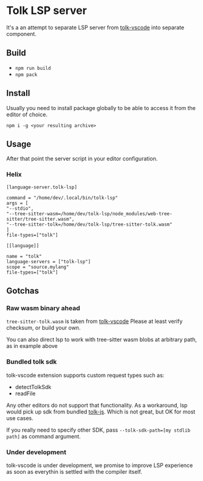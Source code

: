 # Tolk LSP server

It's a an attempt to separate LSP server from [tolk-vscode](https://github.com/ton-blockchain/tolk-vscode)
into separate component.

## Build
- `npm run build`
- `npm pack`

## Install

Usually you need to install package globally
to be able to access it from the editor of choice.

``` shell
npm i -g <your resulting archive>
```

## Usage

After that point the server script
in your editor configuration.

### Helix

```
[language-server.tolk-lsp]

command = "/home/dev/.local/bin/tolk-lsp"
args = [
"--stdio",
"--tree-sitter-wasm=/home/dev/tolk-lsp/node_modules/web-tree-sitter/tree-sitter.wasm",
"--tree-sitter-tolk=/home/dev/tolk-lsp/tree-sitter-tolk.wasm"
]
file-types=["tolk"]

[[language]]

name = "tolk"
language-servers = ["tolk-lsp"]
scope = "source.mylang"
file-types=["tolk"]

```

## Gotchas

### Raw wasm binary ahead

`tree-sitter-tolk.wasm` is taken from [tolk-vscode](https://github.com/ton-blockchain/tolk-vscode/blob/master/server/tree-sitter-tolk.wasm)
Please at least verify checksum, or build your own.

You can also direct lsp to work with tree-sitter wasm blobs at arbitrary path,
as in example above

### Bundled tolk sdk

tolk-vscode extension supports custom request types such as:
- detectTolkSdk
- readFile

Any other editors do not support that functionality.
As a workaround, lsp would pick up sdk from bundled [tolk-js](https://github.com/ton-blockchain/tolk-js).
Which is not great, but OK for most use cases.

If you really need to specify other SDK, pass `--tolk-sdk-path=[my stdlib path]` as command argument.

### Under development

tolk-vscode is under development, we promise to improve LSP experience as soon as
everythin is settled with the compiler itself.
